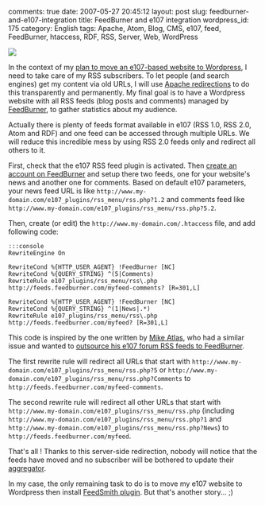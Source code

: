 comments: true
date: 2007-05-27 20:45:12
layout: post
slug: feedburner-and-e107-integration
title: FeedBurner and e107 integration
wordpress_id: 175
category: English
tags: Apache, Atom, Blog, CMS, e107, feed, FeedBurner, htaccess, RDF, RSS, Server, Web, WordPress

![](http://kevin.deldycke.com/wp-content/uploads/2007/05/e107-and-feedburner.png)

In the context of my [plan to move an e107-based website to Wordpress](http://kevin.deldycke.com/2006/08/e107-to-wordpress-migration-here-is-why/), I need to take care of my RSS subscribers. To let people (and search engines) get my content via old URLs, I will use [Apache redirections](http://en.wikipedia.org/wiki/URL_redirection) to do this transparently and permanently. My final goal is to have a Wordpress website with all RSS feeds (blog posts and comments) managed by [FeedBurner](http://www.feedburner.com), to gather statistics about my audience.

Actually there is plenty of feeds format available in e107 (RSS 1.0, RSS 2.0, Atom and RDF) and one feed can be accessed through multiple URLs. We will reduce this incredible mess by using RSS 2.0 feeds only and redirect all others to it.

First, check that the e107 RSS feed plugin is activated. Then [create an account on FeedBurner](https://www.feedburner.com/fb/a/register) and setup there two feeds, one for your website's news and another one for comments. Based on default e107 parameters, your news feed URL is like `http://www.my-domain.com/e107_plugins/rss_menu/rss.php?1.2` and comments feed like `http://www.my-domain.com/e107_plugins/rss_menu/rss.php?5.2`.

Then, create (or edit) the `http://www.my-domain.com/.htaccess` file, and add following code:


    :::console
    RewriteEngine On

    RewriteCond %{HTTP_USER_AGENT} !FeedBurner [NC]
    RewriteCond %{QUERY_STRING} ^(5|Comments)
    RewriteRule e107_plugins/rss_menu/rss\.php http://feeds.feedburner.com/myfeed-comments? [R=301,L]

    RewriteCond %{HTTP_USER_AGENT} !FeedBurner [NC]
    RewriteCond %{QUERY_STRING} ^(1|News|.*)
    RewriteRule e107_plugins/rss_menu/rss\.php http://feeds.feedburner.com/myfeed? [R=301,L]




This code is inspired by the one written by [Mike Atlas](http://www.mikeatlas.com), who had a similar issue and wanted to [outsource his e107 forum RSS feeds to FeedBurner](http://www.mikeatlas.com/blog/2007/03/09/transparently-outsourcing-your-rss-feeds-to-feedburner/).



The first rewrite rule will redirect all URLs that start with `http://www.my-domain.com/e107_plugins/rss_menu/rss.php?5` or `http://www.my-domain.com/e107_plugins/rss_menu/rss.php?Comments` to `http://feeds.feedburner.com/myfeed-comments`.

The second rewrite rule will redirect all other URLs that start with `http://www.my-domain.com/e107_plugins/rss_menu/rss.php` (including `http://www.my-domain.com/e107_plugins/rss_menu/rss.php?1` and `http://www.my-domain.com/e107_plugins/rss_menu/rss.php?News`) to `http://feeds.feedburner.com/myfeed`.

That's all ! Thanks to this server-side redirection, nobody will notice that the feeds have moved and no subscriber will be bothered to update their [aggregator](http://en.wikipedia.org/wiki/Aggregator).

In my case, the only remaining task to do is to move my e107 website to Wordpress then install [FeedSmith plugin](http://blogs.feedburner.com/feedburner/archives/2007/05/feedburner_adopts_twoyearold_r_1.php). But that's another story... ;)
